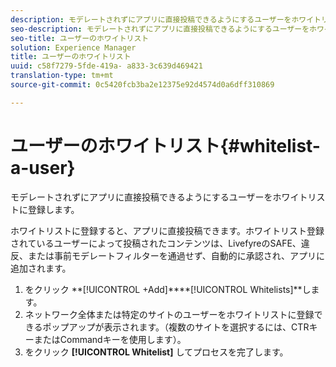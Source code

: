 ```yaml
---
description: モデレートされずにアプリに直接投稿できるようにするユーザーをホワイトリストに登録します。
seo-description: モデレートされずにアプリに直接投稿できるようにするユーザーをホワイトリストに登録します。
seo-title: ユーザーのホワイトリスト
solution: Experience Manager
title: ユーザーのホワイトリスト
uuid: c58f7279-5fde-419a- a833-3c639d469421
translation-type: tm+mt
source-git-commit: 0c5420fcb3ba2e12375e92d4574d0a6dff310869

---
```



# ユーザーのホワイトリスト{#whitelist-a-user}

モデレートされずにアプリに直接投稿できるようにするユーザーをホワイトリストに登録します。

ホワイトリストに登録すると、アプリに直接投稿できます。ホワイトリスト登録されているユーザーによって投稿されたコンテンツは、LivefyreのSAFE、違反、または事前モデレートフィルターを通過せず、自動的に承認され、アプリに追加されます。

1. をクリック **[!UICONTROL +Add]****[!UICONTROL Whitelists]**します。
1. ネットワーク全体または特定のサイトのユーザーをホワイトリストに登録できるポップアップが表示されます。（複数のサイトを選択するには、CTRキーまたはCommandキーを使用します）。
1. をクリック **[!UICONTROL Whitelist]** してプロセスを完了します。
